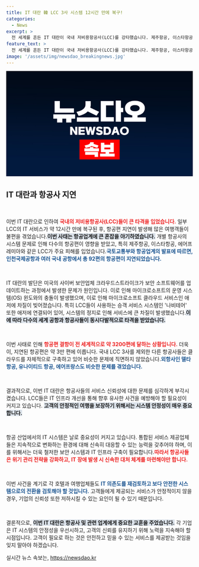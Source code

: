 ```yaml
---
title: IT 대란 韓 LCC 3사 시스템 12시간 만에 복구!
categories:
  - News
excerpt: >
  전 세계를 흔든 IT 대란이 국내 저비용항공사(LCC)를 강타했습니다. 제주항공, 이스타항공, 에어프레미아의 시스템 장애로 무려 92편이 지연되었지만, 12시간 만에 복구. 세계적으로 3200편 결항, 3만 편 지연 소식까지! 항공 여행객들은 긴장감을 감추지 못하고 있습니다.
feature_text: >
  전 세계를 흔든 IT 대란이 국내 저비용항공사(LCC)를 강타했습니다. 제주항공, 이스타항공, 에어프레미아의 시스템 장애로 무려 92편이 지연되었지만, 12시간 만에 복구. 세계적으로 3200편 결항, 3만 편 지연 소식까지! 항공 여행객들은 긴장감을 감추지 못하고 있습니다.
image: '/assets/img/newsdao_breakingnews.jpg'
---
```


<p><img src="/assets/img/newsdao_breakingnews.jpg" alt="implanttips 속보" /></p>

<h2 data-ke-size="size26">IT 대란과 항공사 지연</h2>

<p data-ke-size="size16">&nbsp;</p>

<p>이번 IT 대란으로 인하여 <b><span style="color: #ee2323;">국내의 저비용항공사(LCC)들이 큰 타격을 입었습니다.</span></b> 일부 LCC의 IT 서비스가 약 12시간 만에 복구된 후, 항공편 지연이 발생해 많은 여행객들이 불편을 겪었습니다.<b><span style="background-color: #21538527;">이번 사태는 항공업계에 큰 혼잡을 야기하였습니다.</span></b> 개별 항공사의 시스템 문제로 인해 다수의 항공편이 영향을 받았고, 특히 제주항공, 이스타항공, 에어프레미아와 같은 LCC가 주요 피해를 입었습니다.<b><span style="color: #1a5490;">국토교통부와 항공업계의 발표에 따르면, 인천국제공항과 여러 국내 공항에서 총 92편의 항공편이 지연되었습니다.</span></b></p>

<p data-ke-size="size16">&nbsp;</p>

<p>IT 대란의 발단은 미국의 사이버 보안업체 크라우드스트라이크가 보안 소프트웨어를 업데이트하는 과정에서 발생한 문제가 원인입니다. 이로 인해 마이크로소프트의 운영 시스템(OS) 윈도와의 충돌이 발생했으며, 이로 인해 마이크로소프트 클라우드 서비스인 애저에 차질이 빚어졌습니다. 특히 LCC들이 사용하는 승객 서비스 시스템인 '나비테어' 또한 애저에 연결되어 있어, 시스템의 정지로 인해 서비스에 큰 차질이 발생했습니다.<b><span style="background-color: #21538527;">이에 따라 다수의 세계 공항과 항공사들이 동시다발적으로 타격을 받았습니다.</span></b></p>

<p data-ke-size="size16">&nbsp;</p>

<p>이번 사태로 인해 <b><span style="color: #ee2323;">항공편 결항이 전 세계적으로 약 3200편에 달하는 상황입니다.</span></b> 더욱이, 지연된 항공편은 약 3만 편에 이릅니다. 국내 LCC 3사를 제외한 다른 항공사들은 클라우드를 자체적으로 구축하고 있어 비슷한 문제에 직면하지 않았습니다.<b><span style="color: #1a5490;">외항사인 델타 항공, 유나이티드 항공, 에어프랑스도 비슷한 문제를 겪었습니다.</span></b></p>

<p data-ke-size="size16">&nbsp;</p>

<p>결과적으로, 이번 IT 대란은 항공사들의 서비스 신뢰성에 대한 문제를 심각하게 부각시켰습니다. LCC들은 IT 인프라 개선을 통해 향후 유사한 사건을 예방해야 할 필요성이 커지고 있습니다. <b><span style="background-color: #21538527;">고객의 안정적인 여행을 보장하기 위해서는 시스템 안정성이 매우 중요합니다.</span></b></p>

<p data-ke-size="size16">&nbsp;</p>

<p>항공 산업에서의 IT 시스템은 날로 중요성이 커지고 있습니다. 통합된 서비스 제공업체들은 지속적으로 변화하는 환경에 대해 신속히 대응할 수 있는 능력을 갖추어야 하며, 이를 위해서는 더욱 철저한 보안 시스템과 IT 인프라 구축이 필요합니다.<b><span style="color: #ee2323;">따라서 항공사들은 위기 관리 전략을 강화하고, IT 장애 발생 시 신속한 대처 체계를 마련해야만 합니다.</span></b> </p>

<p data-ke-size="size16">&nbsp;</p>

<p>이번 사건을 계기로 각 호텔과 여행업체들도 <b><span style="color: #1a5490;">IT 의존도를 재검토하고 보다 안전한 시스템으로의 전환을 검토해야 할 것입니다.</span></b> 고객들에게 제공되는 서비스가 안정적이지 않을 경우, 기업의 신뢰성 또한 저하시킬 수 있는 요인이 될 수 있기 때문입니다. </p>

<p data-ke-size="size16">&nbsp;</p>

<p>결론적으로, <b><span style="background-color: #21538527;">이번 IT 대란은 항공사 및 관련 업계에게 중요한 교훈을 주었습니다.</span></b> 각 기업은 IT 시스템의 안정성을 우선시하고, 고객의 신뢰를 유지하기 위해 노력을 지속해야 할 시점입니다. 고객이 필요로 하는 것은 안전하고 믿을 수 있는 서비스를 제공받는 것임을 잊지 말아야 하겠습니다.</p>
실시간 뉴스 속보는, <a href="https://newsdao.kr" rel="dofollow">https://newsdao.kr</a>


